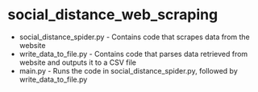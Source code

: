 # social_distance_web_scraping
- social_distance_spider.py - Contains code that scrapes data from the website
- write_data_to_file.py - Contains code that parses data retrieved from website and outputs it to a CSV file
- main.py - Runs the code in social_distance_spider.py, followed by write_data_to_file.py
